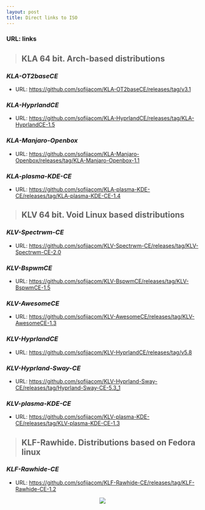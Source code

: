 ```yaml
---
layout: post
title: Direct links to ISO
---
```


### URL: links

> ## KLA 64 bit. Arch-based distributions

### _KLA-OT2baseCE_
- URL: <https://github.com/sofijacom/KLA-OT2baseCE/releases/tag/v3.1>


### _KLA-HyprlandCE_
- URL: <https://github.com/sofijacom/KLA-HyprlandCE/releases/tag/KLA-HyprlandCE-1.5>


### _KLA-Manjaro-Openbox_
- URL: <https://github.com/sofijacom/KLA-Manjaro-Openbox/releases/tag/KLA-Manjaro-Openbox-1.1>

### _KLA-plasma-KDE-CE_
- URL: <https://github.com/sofijacom/KLA-plasma-KDE-CE/releases/tag/KLA-plasma-KDE-CE-1.4>


> ## KLV 64 bit. Void Linux based distributions

### _KLV-Spectrwm-CE_
- URL: <https://github.com/sofijacom/KLV-Spectrwm-CE/releases/tag/KLV-Spectrwm-CE-2.0>


### _KLV-BspwmCE_
- URL: <https://github.com/sofijacom/KLV-BspwmCE/releases/tag/KLV-BspwmCE-1.5>


### _KLV-AwesomeCE_
- URL: <https://github.com/sofijacom/KLV-AwesomeCE/releases/tag/KLV-AwesomeCE-1.3>


### _KLV-HyprlandCE_
- URL: <https://github.com/sofijacom/KLV-HyprlandCE/releases/tag/v5.8>


### _KLV-Hyprland-Sway-CE_
- URL: <https://github.com/sofijacom/KLV-Hyprland-Sway-CE/releases/tag/Hyprland-Sway-CE-5.3_1>


### _KLV-plasma-KDE-CE_
- URL: <https://github.com/sofijacom/KLV-plasma-KDE-CE/releases/tag/KLV-plasma-KDE-CE-1.3>


> ## KLF-Rawhide. Distributions based on Fedora linux

### _KLF-Rawhide-CE_
- URL: <https://github.com/sofijacom/KLF-Rawhide-CE/releases/tag/KLF-Rawhide-CE-1.2>
 


<p align="center">
  
  <img src="https://github.com/user-attachments/assets/6c640e94-03b1-4425-8345-e8bde37252a5" />  
</p>

